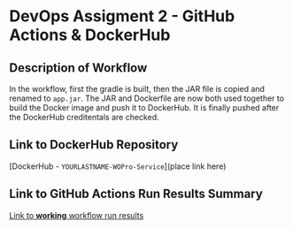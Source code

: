 # DevOps Assigment 2 - GitHub Actions & DockerHub

## Description of Workflow
In the workflow, first the gradle is built, then the JAR file is copied and renamed to `app.jar`. The JAR and Dockerfile are now both used together to build the Docker image and push it to DockerHub. It is finally pushed after the DockerHub creditentals are checked.

## Link to DockerHub Repository
[DockerHub - `YOURLASTNAME-WOPro-Service`](place link here)

## Link to GitHub Actions Run Results Summary
[Link to **working** workflow run results](sampleURL:https://github.com/WSU-kduncan/s24cicd-pattonsgirl/actions/runs/8726150186/job/23941797523)
